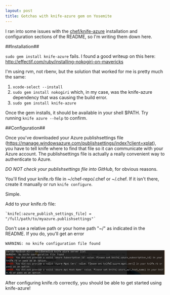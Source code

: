 ```yaml
---
layout: post
title: Gotchas with knife-azure gem on Yosemite
---
```


I ran into some issues with the [chef/knife-azure](https://github.com/chef/knife-azure) installation and configuration sections of the README, so I'm writing them down here.

##Installation##

`sudo gem install knife-azure` fails. I found a good writeup on this here: http://effectif.com/ruby/installing-nokogiri-on-mavericks

I'm using rvm, not rbenv, but the solution that worked for me is pretty much the same:

1. `xcode-select --install`
2. `sudo gem install nokogiri` which, in my case, was the knife-azure dependency that was causing the build error.
3. `sudo gem install knife-azure`

Once the gem installs, it should be available in your shell $PATH. Try running `knife azure --help` to confirm.

##Configuration##

Once you've downloaded your Azure publishsettings file (https://manage.windowsazure.com/publishsettings/index?client=xplat), you have to tell knife where to find that file so it can communicate with your Azure account. The publishsettings file is actually a really convenient way to authenticate to Azure.

*DO NOT check your publishsettings file into GitHub*, for obvious reasons.

You'll find your knife.rb file in ~/chef-repo/.chef or ~/.chef. If it isn't there, create it manually or run `knife configure`.

Simple.

Add to your knife.rb file:

```
`knife[:azure_publish_settings_file] = "/full/path/to/myazure.publishsettings"`
```

Don't use a relative path or your home path "~/" as indicated in the README. If you do, you'll get an error

```
WARNING: no knife configuration file found
```

![](https://raw.githubusercontent.com/daveyb/daveyb.github.io/master/images/knife-azure-error.png)

After configuring knife.rb correctly, you should be able to get started using knife-azure!
